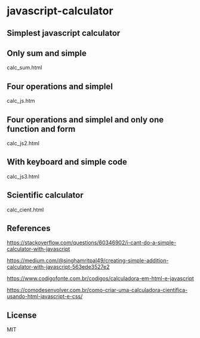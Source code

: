 # javascript-calculator

## Simplest javascript calculator

## Only sum and simple
calc_sum.html

## Four operations and simplel
calc_js.htm

## Four operations and simplel and only one function and form
calc_js2.html

## With keyboard and simple code
calc_js3.html

## Scientific calculator
calc_cient.html

## References

https://stackoverflow.com/questions/60346902/i-cant-do-a-simple-calculator-with-javascript

https://medium.com/@singhamritpal49/creating-simple-addition-calculator-with-javascript-563ede3527e2

https://www.codigofonte.com.br/codigos/calculadora-em-html-e-javascript

https://comodesenvolver.com.br/como-criar-uma-calculadora-cientifica-usando-html-javascript-e-css/

## License

MIT


